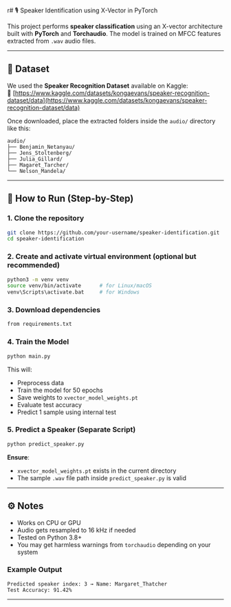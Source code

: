 r# 🎙️ Speaker Identification using X-Vector in PyTorch

This project performs **speaker classification** using an X-vector architecture built with **PyTorch** and **Torchaudio**. The model is trained on MFCC features extracted from `.wav` audio files.

---

## 📁 Dataset

We used the **Speaker Recognition Dataset** available on Kaggle:  
🔗 [https://www.kaggle.com/datasets/kongaevans/speaker-recognition-dataset/data](https://www.kaggle.com/datasets/kongaevans/speaker-recognition-dataset/data)

Once downloaded, place the extracted folders inside the `audio/` directory like this:

```
audio/
├── Benjamin_Netanyau/
├── Jens_Stoltenberg/
├── Julia_Gillard/
├── Magaret_Tarcher/
└── Nelson_Mandela/
```

---

## 🚀 How to Run (Step-by-Step)

### 1. Clone the repository

```bash
git clone https://github.com/your-username/speaker-identification.git
cd speaker-identification
```

### 2. Create and activate virtual environment (optional but recommended)

```bash
python3 -m venv venv
source venv/bin/activate      # for Linux/macOS
venv\Scripts\activate.bat     # for Windows
```

### 3. Download dependencies

```bash
from requirements.txt
```

### 4. Train the Model

```bash
python main.py
```

This will:
- Preprocess data
- Train the model for 50 epochs
- Save weights to `xvector_model_weights.pt`
- Evaluate test accuracy
- Predict 1 sample using internal test

### 5. Predict a Speaker (Separate Script)

```bash
python predict_speaker.py
```

**Ensure**:
- `xvector_model_weights.pt` exists in the current directory
- The sample `.wav` file path inside `predict_speaker.py` is valid

---

## ⚙️ Notes

- Works on CPU or GPU
- Audio gets resampled to 16 kHz if needed
- Tested on Python 3.8+
- You may get harmless warnings from `torchaudio` depending on your system

### Example Output

```
Predicted speaker index: 3 → Name: Margaret_Thatcher
Test Accuracy: 91.42%
```

---
